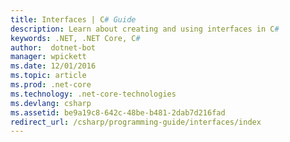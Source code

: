 ```yaml
---
title: Interfaces | C# Guide
description: Learn about creating and using interfaces in C#
keywords: .NET, .NET Core, C#
author:  dotnet-bot
manager: wpickett
ms.date: 12/01/2016
ms.topic: article
ms.prod: .net-core
ms.technology: .net-core-technologies
ms.devlang: csharp
ms.assetid: be9a19c8-642c-48be-b481-2dab7d216fad
redirect_url: /csharp/programming-guide/interfaces/index
---
```


